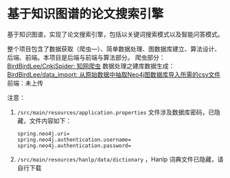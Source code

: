 # 基于知识图谱的论文搜索引擎
基于知识图谱，实现了论文搜索引擎，包括以关键词搜索模式以及智能问答模式。  

整个项目包含了数据获取（爬虫—）、简单数据处理、图数据库建立、算法设计、后端、前端。本项目是后端与前端与算法部分。
爬虫部分：[BirdBirdLee/CnkiSpider: 知网爬虫](https://github.com/BirdBirdLee/CnkiSpider)
数据处理之建库数据生成：[BirdBirdLee/data_import: 从原始数据中抽取Neo4j图数据库导入所需的csv文件](https://github.com/BirdBirdLee/data_import)
前端：未上传

注意：
1. `/src/main/resources/application.properties` 文件涉及数据库密码，已隐藏，文件内容如下：
    ```
    spring.neo4j.uri=
    spring.neo4j.authentication.username=
    spring.neo4j.authentication.password=
    ```

2. `/src/main/resources/hanlp/data/dictionary` ，Hanlp 词典文件已隐藏，请自行下载
